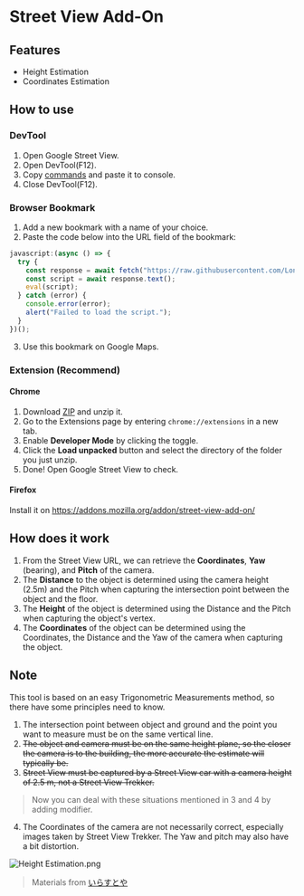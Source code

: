 # Street View Add-On
## Features
* Height Estimation
* Coordinates Estimation
## How to use
### DevTool
1. Open Google Street View.
2. Open DevTool(F12).
3. Copy [commands](https://github.com/LonghiTW/StreetViewAddOn/blob/main/commands.js) and paste it to console.
4. Close DevTool(F12).
### Browser Bookmark
1. Add a new bookmark with a name of your choice.
2. Paste the code below into the URL field of the bookmark:
```js
javascript:(async () => {
  try {
    const response = await fetch("https://raw.githubusercontent.com/LonghiTW/StreetViewAddOn/main/commands.js");
    const script = await response.text();
    eval(script);
  } catch (error) {
    console.error(error);
    alert("Failed to load the script.");
  }
})();
```
3. Use this bookmark on Google Maps.
### Extension (Recommend)
#### Chrome 
1. Download [ZIP](https://github.com/LonghiTW/StreetViewAddOn/releases) and unzip it.
2. Go to the Extensions page by entering `chrome://extensions` in a new tab.
3. Enable **Developer Mode** by clicking the toggle.
4. Click the **Load unpacked** button and select the directory of the folder you just unzip.
5. Done! Open Google Street View to check.
#### Firefox
Install it on https://addons.mozilla.org/addon/street-view-add-on/

## How does it work
1. From the Street View URL, we can retrieve the **Coordinates**, **Yaw** (bearing), and **Pitch** of the camera.
2. The **Distance** to the object is determined using the camera height (2.5m) and the Pitch when capturing the intersection point between the object and the floor.
3. The **Height** of the object is determined using the Distance and the Pitch when capturing the object's vertex.
4. The **Coordinates** of the object can be determined using the Coordinates, the Distance and the Yaw of the camera when capturing the object.
## Note
This tool is based on an easy Trigonometric Measurements method, so there have some principles need to know.
1. The intersection point between object and ground and the point you want to measure must be on the same vertical line.
2. ~~The object and camera must be on the same height plane, so the closer the camera is to the building, the more accurate the estimate will typically be.~~
3. ~~Street View must be captured by a Street View car with a camera height of 2.5 m, not a Street View Trekker.~~
> Now you can deal with these situations mentioned in 3 and 4 by adding modifier.
4. The Coordinates of the camera are not necessarily correct, especially images taken by Street View Trekker. The Yaw and pitch may also have a bit distortion.

![Height Estimation.png](https://github.com/LonghiTW/HeightEstimationForGMaps/blob/main/Height%20Estimation.png)
> Materials from [いらすとや](https://www.irasutoya.com/)
